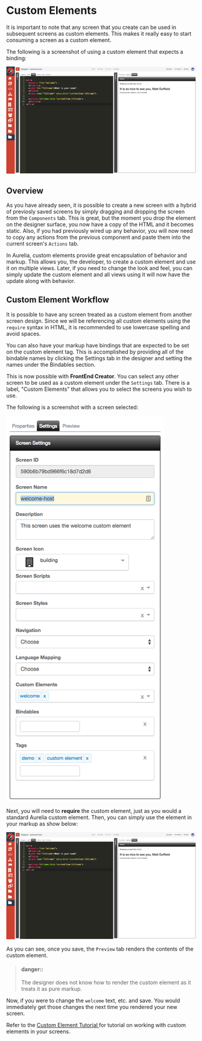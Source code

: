 # Custom Elements

It is important to note that any screen that you create can be used in subsequent screens as custom elements. This makes it really easy to start consuming a screen as a custom element.

The following is a screenshot of using a custom element that expects a binding:

![Custom Element](../../assets/images/custom-element-markup.png)


## Overview

As you have already seen, it is possible to create a new screen with a hybrid of previosly saved screens by simply dragging and dropping the screen from the `Components` tab. This is great, but the moment you drop the element on the designer surface, you now have a copy of the HTML and it becomes static. Also, if you had previously wired up any behavior, you will now need to copy any actions from the previous component and paste them into the current screen's `Actions` tab.

In Aurelia, custom elements provide great encapsulation of behavior and markup. This allows you, the developer, to create a custom element and use it on multiple views. Later, if you need to change the look and feel, you can simply update the custom element and all views using it will now have the update along with behavior. 

## Custom Element Workflow

It is possible to have any screen treated as a custom element from another screen design. Since we will be referencing all custom elements using the `require` syntax in HTML, it is recommended to use lowercase spelling and avoid spaces. 

You can also have your markup have bindings that are expected to be set on the custom element tag. This is accomplished by providing all of the bindable names by clicking the Settings tab in the designer and setting the names under the Bindables section.


This is now possible with **FrontEnd Creator**. You can select any other screen to be used as a custom element under the `Settings` tab. There is a label, "Custom Elements" that allows you to select the screens you wish to use.

The following is a screenshot with a screen selected:

![Custom Element](../../assets/images/custom-element-settings.png)

Next, you will need to **require** the custom element, just as you would a standard Aurelia custom element. Then, you can simply use the element in your markup as show below:

![Custom Element](../../assets/images/custom-element-markup.png)

As you can see, once you save, the `Preview` tab renders the contents of the custom element. 

> #### danger::
> The designer does not know how to render the custom element as it treats it as pure markup. 

Now, if you were to change the `welcome` text, etc. and save. You would immediately get those changes the next time you rendered your new screen.

Refer to the [ Custom Element Tutorial ](../../tutorials/custom-element.md) for tutorial on working with custom elements in your screens.

